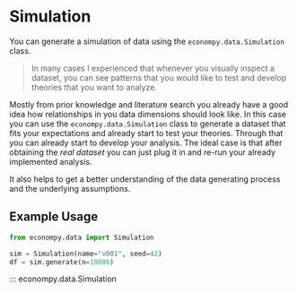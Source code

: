 # Simulation

You can generate a simulation of data using the `econompy.data.Simulation` class.

> In many cases I experienced that whenever you visually inspect a dataset, you can see patterns that you would like to test and develop theories that you want to analyze.

Mostly from prior knowledge and literature search you already have a good idea how relationships in you data dimensions should look like. In this case you can use the `econompy.data.Simulation` class to generate a dataset that fits your expectations and already start to test your theories. Through that you can already start to develop your analysis. The ideal case is that after obtaining the *real dataset* you can just plug it in and re-run your already implemented analysis.

It also helps to get a better understanding of the data generating process and the underlying assumptions.

## Example Usage

```python
from econompy.data import Simulation

sim = Simulation(name="v001", seed=42)
df = sim.generate(n=10000)
```

::: econompy.data.Simulation
